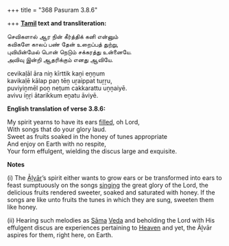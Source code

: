 +++
title = "368 Pasuram 3.8.6"

+++
**[Tamil](/definition/tamil#history "show Tamil definitions") text and transliteration:**

செவிகளால் ஆர நின் கீர்த்திக் கனி என்னும்  
கவிகளே காலப் பண் தேன் உறைப்பத் துற்று,  
புவியின்மேல் பொன் நெடும் சக்கரத்து உன்னையே.  
அவிவு இன்றி ஆதரிக்கும் எனது ஆவியே.

cevikaḷāl āra niṉ kīrttik kaṉi eṉṉum  
kavikaḷē kālap paṇ tēṉ uṟaippat tuṟṟu,  
puviyiṉmēl poṉ neṭum cakkarattu uṉṉaiyē.  
avivu iṉṟi ātarikkum eṉatu āviyē.

**English translation of verse 3.8.6:**

My spirit yearns to have its ears [filled](/definition/filling#history "show filled definitions"), oh Lord,  
With songs that do your glory laud.  
Sweet as fruits soaked in the honey of tunes appropriate  
And enjoy on Earth with no respite,  
Your form effulgent, wielding the discus large and exquisite.

**Notes**

\(i\) The [Āḻvār](/definition/aḻvar#vaishnavism "show Āḻvār definitions")’s spirit either wants to grow ears or be transformed into ears to feast sumptuously on the songs [singing](/definition/singing#history "show singing definitions") the great glory of the Lord, the delicious fruits rendered sweeter, soaked and saturated with honey. If the songs are like unto fruits the tunes in which they are sung, sweeten them like honey.

\(ii\) Hearing such melodies as [Sāma](/definition/sama#history "show Sāma definitions") [Veda](/definition/veda#vaishnavism "show Veda definitions") and beholding the Lord with His effulgent discus are experiences pertaining to [Heaven](/definition/heaven#history "show Heaven definitions") and yet, the Āḻvār aspires for them, right here, on Earth.


